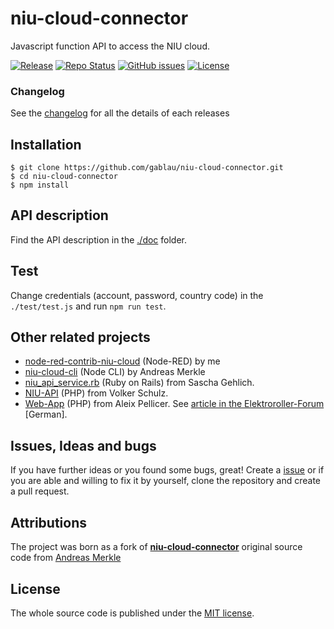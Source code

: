 # niu-cloud-connector
Javascript function API to access the NIU cloud.

[![Release](https://img.shields.io/github/release/gablau/niu-cloud-connector.svg)](https://github.com/gablau/niu-cloud-connector/releases)
[![Repo Status](https://www.repostatus.org/badges/latest/active.svg)](https://www.repostatus.org/#active)
[![GitHub issues](https://img.shields.io/github/issues/gablau/niu-cloud-connector.svg)](https://github.com/gablau/niu-cloud-connector/issues)
[![License](https://img.shields.io/badge/license-MIT-blue.svg)](https://github.com/gablau/niu-cloud-connector/blob/master/LICENSE)


### Changelog

See the [changelog](CHANGELOG.md) for all the details of each releases

## Installation

```
$ git clone https://github.com/gablau/niu-cloud-connector.git
$ cd niu-cloud-connector
$ npm install
```

## API description

Find the API description in the [./doc](https://github.com/gablau/niu-cloud-connector/tree/master/doc) folder.

## Test

Change credentials (account, password, country code) in the ```./test/test.js``` and run ```npm run test```.

## Other related projects
* [node-red-contrib-niu-cloud](https://github.com/gablau/node-red-contrib-niu-cloud) (Node-RED) by me
* [niu-cloud-cli](https://github.com/BlueAndi/niu-cloud-cli) (Node CLI) by Andreas Merkle
* [niu_api_service.rb](https://gist.github.com/saschagehlich/36d3584ea3812e59abdb9a2de05b9be0) (Ruby on Rails) from Sascha Gehlich.
* [NIU-API](https://github.com/volkerschulz/NIU-API) (PHP) from Volker Schulz.
* [Web-App](https://github.com/aleixpellicer/niu) (PHP) from Aleix Pellicer. See [article in the Elektroroller-Forum](https://www.elektroroller-forum.de/viewtopic.php?f=63&t=9843) [German].

## Issues, Ideas and bugs

If you have further ideas or you found some bugs, great! Create a [issue](https://github.com/gablau/niu-cloud-connector/issues) or if
you are able and willing to fix it by yourself, clone the repository and create a pull request.

## Attributions

The project was born as a fork of [**niu-cloud-connector**](https://github.com/BlueAndi/niu-cloud-connector) original source code from [Andreas Merkle](https://github.com/BlueAndi)

## License
The whole source code is published under the [MIT license](http://choosealicense.com/licenses/mit/).
